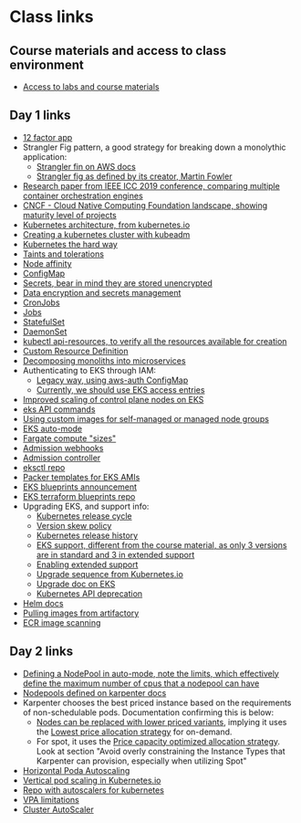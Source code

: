 # Class links

## Course materials and access to class environment
- [Access to labs and course materials](https://us-east-1.student.classrooms.aws.training/class/sVeKxbAoerxEMVvtxYkXRG)

## Day 1 links
- [12 factor app](https://12factor.net/)
- Strangler Fig pattern, a good strategy for breaking down a monolythic application:
  - [Strangler fin on AWS docs](https://docs.aws.amazon.com/prescriptive-guidance/latest/cloud-design-patterns/strangler-fig.html)
  - [Strangler fig as defined by its creator, Martin Fowler](https://martinfowler.com/bliki/StranglerFigApplication.html)
- [Research paper from IEEE ICC 2019 conference, comparing multiple container orchestration engines](https://isamaljawarneh.github.io/pubs/ICC19.pdf)
- [CNCF - Cloud Native Computing Foundation landscape, showing maturity level of projects](https://landscape.cncf.io/)
- [Kubernetes architecture, from kubernetes.io](https://kubernetes.io/docs/concepts/architecture/)
- [Creating a kubernetes cluster with kubeadm](https://kubernetes.io/docs/setup/production-environment/tools/kubeadm/)
- [Kubernetes the hard way](https://github.com/kelseyhightower/kubernetes-the-hard-way)
- [Taints and tolerations](https://kubernetes.io/docs/concepts/scheduling-eviction/taint-and-toleration/)
- [Node affinity](https://kubernetes.io/docs/tasks/configure-pod-container/assign-pods-nodes-using-node-affinity/)
- [ConfigMap](https://kubernetes.io/docs/concepts/configuration/configmap/)
- [Secrets, bear in mind they are stored unencrypted](https://kubernetes.io/docs/concepts/configuration/secret/#opaque-secrets)
- [Data encryption and secrets management](https://docs.aws.amazon.com/eks/latest/best-practices/data-encryption-and-secrets-management.html)
- [CronJobs](https://kubernetes.io/docs/concepts/workloads/controllers/cron-jobs/)
- [Jobs](https://kubernetes.io/docs/concepts/workloads/controllers/job/)
- [StatefulSet](https://kubernetes.io/docs/concepts/workloads/controllers/statefulset/)
- [DaemonSet](https://kubernetes.io/docs/concepts/workloads/controllers/daemonset/)
- [kubectl api-resources, to verify all the resources available for creation](https://kubernetes.io/docs/reference/kubectl/generated/kubectl_api-resources/)
- [Custom Resource Definition](https://kubernetes.io/docs/concepts/extend-kubernetes/api-extension/custom-resources/)
- [Decomposing monoliths into microservices](https://docs.aws.amazon.com/prescriptive-guidance/latest/modernization-decomposing-monoliths/welcome.html)
- Authenticating to EKS through IAM:
  - [Legacy way, using aws-auth ConfigMap](https://docs.aws.amazon.com/eks/latest/userguide/auth-configmap.html)
  - [Currently, we should use EKS access entries](https://docs.aws.amazon.com/eks/latest/userguide/access-entries.html)
- [Improved scaling of control plane nodes on EKS](https://aws.amazon.com/blogs/containers/amazon-eks-control-plane-auto-scaling-enhancements-improve-speed-by-4x/)
- [eks API commands](https://docs.aws.amazon.com/cli/latest/reference/eks/)
- [Using custom images for self-managed or managed node groups](https://docs.aws.amazon.com/eks/latest/userguide/eks-optimized-amis.html)
- [EKS auto-mode](https://aws.amazon.com/blogs/aws/streamline-kubernetes-cluster-management-with-new-amazon-eks-auto-mode/?trk=d57158fd-77e3-423f-9e1e-005fd2a64d89&sc_channel=el)
- [Fargate compute "sizes"](https://docs.aws.amazon.com/eks/latest/userguide/fargate-pod-configuration.html)
- [Admission webhooks](https://kubernetes.io/docs/reference/access-authn-authz/extensible-admission-controllers/)
- [Admission controller](https://kubernetes.io/docs/reference/access-authn-authz/admission-controllers/)
- [eksctl repo](https://github.com/eksctl-io/eksctl)
- [Packer templates for EKS AMIs](https://github.com/awslabs/amazon-eks-ami)
- [EKS blueprints announcement](https://aws.amazon.com/blogs/containers/bootstrapping-clusters-with-eks-blueprints/)
- [EKS terraform blueprints repo](https://github.com/aws-ia/terraform-aws-eks-blueprints)
- Upgrading EKS, and support info:
  - [Kubernetes release cycle](https://kubernetes.io/releases/release/#the-release-cycle)
  - [Version skew policy](kubernetes.io/releases/version-skew-policy/)
  - [Kubernetes release history](https://kubernetes.io/releases/)
  - [EKS support, different from the course material, as only 3 versions are in standard and 3 in extended support](https://docs.aws.amazon.com/eks/latest/userguide/kubernetes-versions.html)
  - [Enabling extended support](https://docs.aws.amazon.com/eks/latest/userguide/enable-extended-support.html)
  - [Upgrade sequence from Kubernetes.io](https://kubernetes.io/docs/tasks/administer-cluster/cluster-upgrade/)
  - [Upgrade doc on EKS](https://docs.aws.amazon.com/eks/latest/userguide/update-cluster.html)
  - [Kubernetes API deprecation](https://kubernetes.io/docs/reference/using-api/deprecation-guide/)
- [Helm docs](https://helm.sh/docs/chart_template_guide/getting_started/)
- [Pulling images from artifactory](https://aws.amazon.com/blogs/containers/use-private-certificates-to-enable-a-container-repository-in-amazon-eks/)
- [ECR image scanning](https://docs.aws.amazon.com/AmazonECR/latest/userguide/image-scanning.html)
## Day 2 links
- [Defining a NodePool in auto-mode, note the limits, which effectively define the maximum number of cpus that a nodepool can have](https://docs.aws.amazon.com/eks/latest/userguide/create-node-pool.html)
- [Nodepools defined on karpenter docs](https://karpenter.sh/docs/concepts/nodepools/#speclimits)
- Karpenter chooses the best priced instance based on the requirements of non-schedulable pods. Documentation confirming this is below:
  - [Nodes can be replaced with lower priced variants](https://karpenter.sh/docs/concepts/disruption/), implying it uses the [Lowest price allocation strategy](https://docs.aws.amazon.com/AWSEC2/latest/UserGuide/ec2-fleet-allocation-strategy.html#ec2-fleet-allocation-strategies-for-on-demand-instances) for on-demand.
  - For spot, it uses the [Price capacity optimized allocation strategy](https://docs.aws.amazon.com/eks/latest/best-practices/karpenter.html). Look at section "Avoid overly constraining the Instance Types that Karpenter can provision, especially when utilizing Spot"
- [Horizontal Poda Autoscaling](https://kubernetes.io/docs/tasks/run-application/horizontal-pod-autoscale/)
- [Vertical pod scaling in Kubernetes.io](https://kubernetes.io/docs/tasks/configure-pod-container/resize-container-resources/)
- [Repo with autoscalers for kubernetes](https://github.com/kubernetes/autoscaler/)
- [VPA limitations](https://github.com/kubernetes/autoscaler/blob/master/vertical-pod-autoscaler/docs/known-limitations.md)
- [Cluster AutoScaler](https://github.com/kubernetes/autoscaler/tree/master/cluster-autoscaler)
